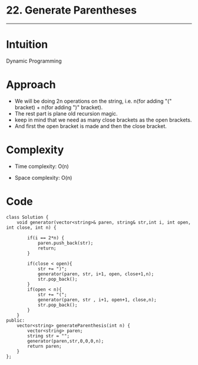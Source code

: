# 22. Generate Parentheses
---

# Intuition
Dynamic Programming

# Approach

- We will be doing 2n operations on the string, i.e. n(for adding "(" bracket) + n(for adding ")" bracket).
- The rest part is plane old recursion magic.
- keep in mind that we need as many close brackets as the open brackets.
- And first the open bracket is made and then the close bracket.

# Complexity
- Time complexity: O(n)

- Space complexity: O(n)

# Code
```
class Solution {
    void generator(vector<string>& paren, string& str,int i, int open, int close, int n) {

        if(i == 2*n) {
            paren.push_back(str);
            return;
        }

        if(close < open){
            str += ")";
            generator(paren, str, i+1, open, close+1,n);
            str.pop_back();
        }
        if(open < n){
            str += "(";
            generator(paren, str , i+1, open+1, close,n);
            str.pop_back();
        }
    }
public:
    vector<string> generateParenthesis(int n) {
        vector<string> paren;
        string str = "";
        generator(paren,str,0,0,0,n);
        return paren;
    }
};
```